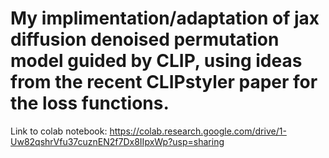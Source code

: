 # My implimentation/adaptation of jax diffusion denoised permutation model guided by CLIP, using ideas from the recent CLIPstyler paper for the loss functions.

Link to colab notebook: https://colab.research.google.com/drive/1-Uw82qshrVfu37cuznEN2f7Dx8IIpxWp?usp=sharing
